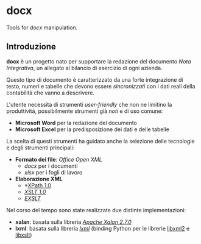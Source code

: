 # docx
Tools for *docx* manipulation.

## Introduzione
**docx** è un progetto nato per supportare la redazione del documento *Nota Integrativa*, un allegato al bilancio di esercizio di ogni azienda.

Questo tipo di documento è caratterizzato da una forte integrazione di testo, numeri e tabelle che devono essere *sincronizzati* con i dati reali della contabilità che vanno a descrivere. 

L'utente necessita di strumenti *user-friendly* che non ne limitino la produttività, possibilmente strumenti già *noti* e di uso comune:

* **Microsoft Word** per la redazione del documento
* **Microsoft Excel** per la predisposizione dei dati e delle tabelle

La scelta di questi strumenti ha guidato anche la selezione delle tecnologie e degli strumenti principali:

* **Formato dei file**: *Office Open XML*
  * *docx* per i documenti
  * *xlsx* per i fogli di lavoro
* **Elaborazione XML**
  * *[XPath 1.0](https://www.w3.org/TR/xpath/)
  * *[XSLT 1.0](https://www.w3.org/TR/xslt)*
  * *[EXSLT](http://exslt.org/)*

Nel corso del tempo sono state realizzate due distinte implementazioni:

* **xalan**: basata sulla libreria *[Apache Xalan 2.7.0](https://xml.apache.org/xalan-j/)*
* **lxml**: basata sulla libreria *[lxml](http://lxml.de/index.html)* (binding Python per le librerie [libxml2](http://xmlsoft.org/) e [libxslt](http://xmlsoft.org/XSLT/))
